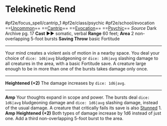 # Telekinetic Rend
#pf2e/focus_spell/cantrip_1 #pf2e/class/psychic #pf2e/school/evocation 
==[Uncommon](../../../../../TTRPGShare-Pathfinder-2E-Vault/rules/traits/uncommon.md)== ==[Cantrip](../../../../../TTRPGShare-Pathfinder-2E-Vault/rules/traits/cantrip.md)== ==[Evocation](../../../../../TTRPGShare-Pathfinder-2E-Vault/rules/traits/evocation.md)== ==[Psychic](../../../Traits/Psychic.md)==
*Source* Dark Archive pg. 17
**Cast** ►► somatic, verbal
**Range** 60 feet; **Area** 2 non-overlapping 5-foot bursts
**Saving Throw** basic Fortitude

---
Your mind creates a violent axis of motion in a nearby space. You deal your choice of `dice: 1d6|avg` bludgeoning or `dice: 1d6|avg` slashing damage to all creatures in the area, with a basic Fortitude save. A creature large enough to be in more than one of the bursts takes damage only once.
<hr>

**Heightened (+2)** The damage increases by `dice: 1d6|avg`.

<hr>

**Amp** Your thoughts expand in scope and power. The bursts deal `dice: 1d6|avg` bludgeoning damage and `dice: 1d6|avg` slashing damage, instead of the usual damage. A creature that critically fails its save is also [Stunned](../../../Conditions/Stunned.md) 1.
**Amp** **Heightened (+2)** Both types of damage increase by 1d6 instead of just one. Add a third non-overlapping 5-foot burst to the area.